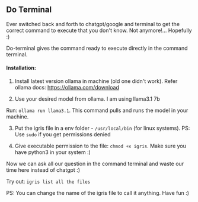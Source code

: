 ## Do Terminal

Ever switched back and forth to chatgpt/google and terminal to get the correct command to execute that you don't know. Not anymore!...  Hopefully :)

Do-terminal gives the command ready to execute directly in the command terminal.

#### Installation:

1. Install latest version ollama in machine (old one didn't work). Refer ollama docs: https://ollama.com/download

2. Use your desired model from ollama. I am using llama3.1 7b

Run: `ollama run llama3.1`. This command pulls and runs the model in your machine.

3. Put the igris file in a env folder - `/usr/local/bin` (for linux systems). PS: Use `sudo` if you get permissions denied

4. Give executable permission to the file: `chmod +x igris`. Make sure you have python3 in your system :)

Now we can ask all our question in the command terminal and waste our time here instead of chatgpt :)

Try out: `igris list all the files`

PS: You can change the name of the igris file to call it anything. Have fun :)